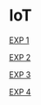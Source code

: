 
# IoT


[EXP 1 ](https://www.tinkercad.com/things/3n80UVg61YA-mighty-krunk/editel?sharecode=9WkJo_s8vRqxblPjJzfWBsyqWt2OQcV8EADpZ94nLlQ ) 

[EXP 2 ](https://www.tinkercad.com/things/5C56hq2eWuY-daring-inari-esboo/editel?sharecode=fEAf9V1PEk_TkG8ci6alR5mPCOhM5qrqDFY2Nd0lrtc ) 

[EXP 3 ](https://www.tinkercad.com/things/cxaLSszpbZh-daring-gaaris/editel?sharecode=9yxPaPIuOiD-ptTRhnkUUwzihaSYN1NmVW39bfMWYvY ) 

[EXP 4 ]( https://www.tinkercad.com/things/0SWe1wmsMGf-exquisite-fyyran/editel?sharecode=93xHjN6rxTKq0Zevbe6Z2TRu0wKd_eQydzgzE3HBhPw ) 

 
